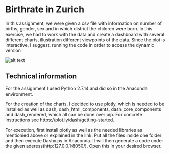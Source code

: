 # Birthrate in Zurich

In this assignment, we were given a csv file with information on number of births, gender, sex and in which district the children were born. In this exercise, we had to work with the data and create a dashboard with several different charts,
illustration different viewpoints of the data. Since the plot is interactive, I suggest, running the code in order to access the dynamic version

![alt text](https://raw.githubusercontent.com/naruchixx/DataVisualization/master/Assignment1/Images/Dashboard1.png)

## Technical information
For the assignment I used Python 2.7.14 and did so in the Anaconda environment. 

For the creation of the charts, I decided to use plotly, which is needed to be installed as well as dash, dash_html_components, dash_core_components and dash_rendered, which all can be done over pip. For concrete instructions see https://plot.ly/dash/getting-started.

For execution, first install plotly as well as the needed libraries as mentionied above or explained in the link. Put all the files inside one folder and then execute Dashy.py in Anaconda. It will then generate a code under the given aderess(http:127.0.0.1:8050/). Open this in your desired browser.
